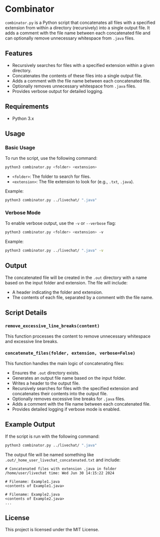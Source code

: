 # Combinator

`combinator.py` is a Python script that concatenates all files with a specified extension from within a directory (recursively) into a single output file. It adds a comment with the file name between each concatenated file and can optionally remove unnecessary whitespace from `.java` files.

## Features

- Recursively searches for files with a specified extension within a given directory.
- Concatenates the contents of these files into a single output file.
- Adds a comment with the file name between each concatenated file.
- Optionally removes unnecessary whitespace from `.java` files.
- Provides verbose output for detailed logging.

## Requirements

- Python 3.x

## Usage

### Basic Usage

To run the script, use the following command:

```sh
python3 combinator.py <folder> <extension>
```

- `<folder>`: The folder to search for files.
- `<extension>`: The file extension to look for (e.g., `.txt`, `.java`).

Example:

```sh
python3 combinator.py ../livechat/ ".java"
```

### Verbose Mode

To enable verbose output, use the `-v` or `--verbose` flag:

```sh
python3 combinator.py <folder> <extension> -v
```

Example:

```sh
python3 combinator.py ../livechat/ ".java" -v
```

## Output

The concatenated file will be created in the `.out` directory with a name based on the input folder and extension. The file will include:

- A header indicating the folder and extension.
- The contents of each file, separated by a comment with the file name.

## Script Details

### `remove_excessive_line_breaks(content)`

This function processes the content to remove unnecessary whitespace and excessive line breaks.

### `concatenate_files(folder, extension, verbose=False)`

This function handles the main logic of concatenating files:
- Ensures the `.out` directory exists.
- Generates an output file name based on the input folder.
- Writes a header to the output file.
- Recursively searches for files with the specified extension and concatenates their contents into the output file.
- Optionally removes excessive line breaks for `.java` files.
- Adds a comment with the file name between each concatenated file.
- Provides detailed logging if verbose mode is enabled.

## Example Output

If the script is run with the following command:

```sh
python3 combinator.py ../livechat/ ".java"
```

The output file will be named something like `.out/_home_user_livechat_concatenated.txt` and include:

```
# Concatenated files with extension .java in folder /home/user/livechat time: Wed Jun 30 14:15:22 2024

# Filename: Example1.java
<contents of Example1.java>

# Filename: Example2.java
<contents of Example2.java>
...
```

## License

This project is licensed under the MIT License.

